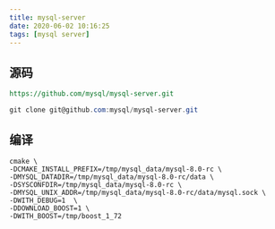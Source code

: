 ```yaml
---
title: mysql-server
date: 2020-06-02 10:16:25
tags: [mysql server]
---
```


## 源码

```reStructuredText
https://github.com/mysql/mysql-server.git
```

```powershell
git clone git@github.com:mysql/mysql-server.git
```



## 编译

```
cmake \
-DCMAKE_INSTALL_PREFIX=/tmp/mysql_data/mysql-8.0-rc \
-DMYSQL_DATADIR=/tmp/mysql_data/mysql-8.0-rc/data \
-DSYSCONFDIR=/tmp/mysql_data/mysql-8.0-rc \
-DMYSQL_UNIX_ADDR=/tmp/mysql_data/mysql-8.0-rc/data/mysql.sock \
-DWITH_DEBUG=1  \
-DDOWNLOAD_BOOST=1 \
-DWITH_BOOST=/tmp/boost_1_72
```

